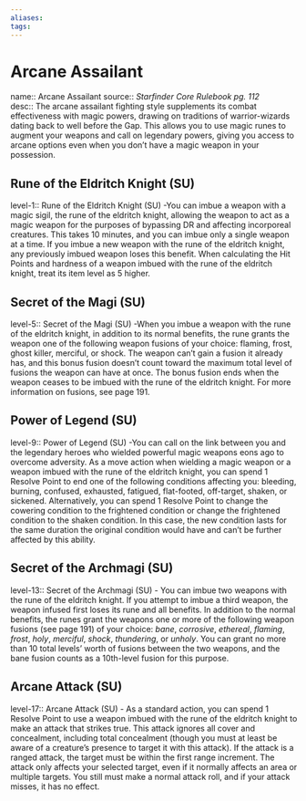 ```yaml
---
aliases: 
tags: 
---
```


# Arcane Assailant
name:: Arcane Assailant
source:: _Starfinder Core Rulebook pg. 112_  
desc:: The arcane assailant fighting style supplements its combat effectiveness with magic powers, drawing on traditions of warrior-wizards dating back to well before the Gap. This allows you to use magic runes to augment your weapons and call on legendary powers, giving you access to arcane options even when you don’t have a magic weapon in your possession.

## Rune of the Eldritch Knight (SU)
level-1:: Rune of the Eldritch Knight (SU) -You can imbue a weapon with a magic sigil, the rune of the eldritch knight, allowing the weapon to act as a magic weapon for the purposes of bypassing DR and affecting incorporeal creatures. This takes 10 minutes, and you can imbue only a single weapon at a time. If you imbue a new weapon with the rune of the eldritch knight, any previously imbued weapon loses this benefit. When calculating the Hit Points and hardness of a weapon imbued with the rune of the eldritch knight, treat its item level as 5 higher.  

## Secret of the Magi (SU)
level-5:: Secret of the Magi (SU) -When you imbue a weapon with the rune of the eldritch knight, in addition to its normal benefits, the rune grants the weapon one of the following weapon fusions of your choice: flaming, frost, ghost killer, merciful, or shock. The weapon can’t gain a fusion it already has, and this bonus fusion doesn’t count toward the maximum total level of fusions the weapon can have at once. The bonus fusion ends when the weapon ceases to be imbued with the rune of the eldritch knight. For more information on fusions, see page 191.  

## Power of Legend (SU)
level-9:: Power of Legend (SU) -You can call on the link between you and the legendary heroes who wielded powerful magic weapons eons ago to overcome adversity. As a move action when wielding a magic weapon or a weapon imbued with the rune of the eldritch knight, you can spend 1 Resolve Point to end one of the following conditions affecting you: bleeding, burning, confused, exhausted, fatigued, flat-footed, off-target, shaken, or sickened. Alternatively, you can spend 1 Resolve Point to change the cowering condition to the frightened condition or change the frightened condition to the shaken condition. In this case, the new condition lasts for the same duration the original condition would have and can’t be further affected by this ability.  

## Secret of the Archmagi (SU)
level-13:: Secret of the Archmagi (SU) - You can imbue two weapons with the rune of the eldritch knight. If you attempt to imbue a third weapon, the weapon infused first loses its rune and all benefits. In addition to the normal benefits, the runes grant the weapons one or more of the following weapon fusions (see page 191) of your choice: _bane_, _corrosive_, _ethereal_, _flaming_, _frost_, _holy_, _merciful_, _shock_, _thundering_, or _unholy_. You can grant no more than 10 total levels’ worth of fusions between the two weapons, and the bane fusion counts as a 10th-level fusion for this purpose.  

## Arcane Attack (SU)
level-17:: Arcane Attack (SU) - As a standard action, you can spend 1 Resolve Point to use a weapon imbued with the rune of the eldritch knight to make an attack that strikes true. This attack ignores all cover and concealment, including total concealment (though you must at least be aware of a creature’s presence to target it with this attack). If the attack is a ranged attack, the target must be within the first range increment. The attack only affects your selected target, even if it normally affects an area or multiple targets. You still must make a normal attack roll, and if your attack misses, it has no effect.
